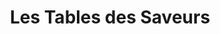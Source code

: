 ---
title: "Les Tables des Saveurs"
url: /moelan-sur-mer/les-tables-des-saveurs/
shop: boucherie
---
